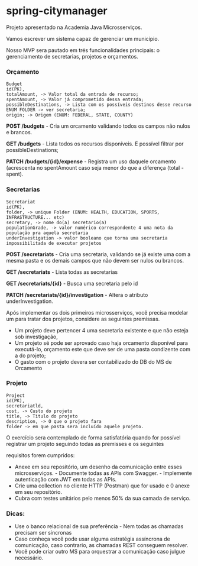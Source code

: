 # spring-citymanager

Projeto apresentado na Academia Java Microsserviços.

Vamos escrever um sistema capaz de gerenciar um município.

Nosso MVP sera pautado em trés funcionalidades principais: o gerenciamento de secretarias, projetos e orçamentos.

### Orçamento 

```
Budget
id(PK), 
totalAmount, -> Valor total da entrada de recurso; 
spentAmount, -> Valor já comprometido dessa entrada;
possibleDestinations, -> Lista com os possíveis destinos desse recurso ENUM FOLDER -> ver secretaria; 
origin; -> Origem (ENUM: FEDERAL, STATE, COUNTY)
```

**POST /budgets** - Cria um orcamento validando todos os campos não nulos e brancos.

**GET /budgets** - Lista todos os recursos disponíveis. E possível filtrar por possibleDestinations;

**PATCH /budgets/{id}/expense** - Registra um uso daquele orcamento (acrescenta no spentAmount caso seja menor do que a diferença (total - spent).

### Secretarias

```
Secretariat
id(PK),
folder, -> unique Folder (ENUM: HEALTH, EDUCATION, SPORTS, INFRASTRUCTURE... etc) 
secretary, -> nome do(a) secretario(a)
populationGrade, -> valor numérico correspondente 4 uma nota da população pra aquela secretaria 
underInvestigation -> valor booleano que torna uma secretaria impossibilitada de executar projetos
```

**POST /secretariats** - Cria uma secretaria, validando se já existe uma com a mesma pasta e os demais campos que não devem ser nulos ou brancos.

**GET /secretariats** - Lista todas as secretarias

**GET /secretariats/{id}** - Busca uma secretaria pelo id

**PATCH /secretariats/{id}/investigation** - Altera o atributo underInvestigation.

Após implementar os dois primeiros microsserviços, você precisa modelar um para tratar dos projetos, considere as seguintes premissas.

- Um projeto deve pertencer 4 uma secretaria existente e que não esteja sob investigação,
- Um projeto sé pode ser aprovado caso haja orcamento disponível para executá-lo, orçamento este que deve ser de uma pasta condizente com a do projeto;
- O gasto com o projeto devera ser contabilizado do DB do MS de Orcamento

### Projeto 

```
Project
id(PK),
secretariatld,
cost, -> Custo do projeto
title, -> Titulo do projeto
description, -> O que o projeto fara
folder -> em que pasta sera incluído aquele projeto.
```

O exercício sera contemplado de forma satisfatória quando for possível registrar um projeto seguindo todas as premisses e os seguintes

requisitos forem cumpridos:

- Anexe em seu repositório, um desenho da comunicação entre esses microsserviços. - Documente todas as APIs com Swagger. - Implemente autenticação com JWT em todas as APIs.
- Crie uma collection no cliente HTTP (Postman) que for usado e 0 anexe em seu repositório.
- Cubra com testes unitários pelo menos 50% da sua camada de serviço.

### Dicas:

- Use o banco relacional de sua preferência - Nem todas as chamadas precisam ser síncronas
- Caso conheça você pode usar alguma estratégia assíncrona de comunicação, caso contrario, as chamadas REST conseguem resolver.
- Você pode criar outro MS para orquestrar a comunicação caso julgue necessário.

